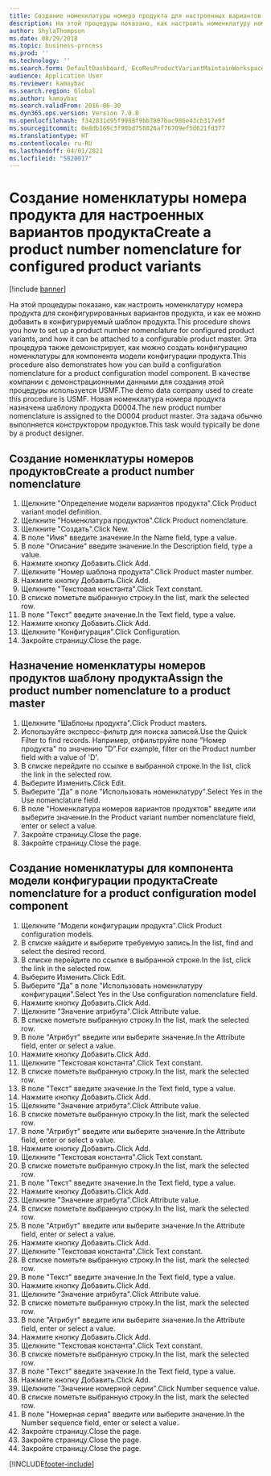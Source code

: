 ```yaml
---
title: Создание номенклатуры номера продукта для настроенных вариантов продукта
description: На этой процедуры показано, как настроить номенклатуру номера продукта для сконфигурированных вариантов продукта, и как ее можно добавить в конфигурируемый шаблон продукта.
author: ShylaThompson
ms.date: 08/29/2018
ms.topic: business-process
ms.prod: ''
ms.technology: ''
ms.search.form: DefaultDashboard, EcoResProductVariantMaintainWorkspace, EcoResNomenclature, EcoResProductListPage, EcoResProductDetails, PCProductConfigurationModelListPage, PCProductConfigurationModelDetails
audience: Application User
ms.reviewer: kamaybac
ms.search.region: Global
ms.author: kamaybac
ms.search.validFrom: 2016-06-30
ms.dyn365.ops.version: Version 7.0.0
ms.openlocfilehash: f342831d95f9988f9bb7807bac986e43cb317e0f
ms.sourcegitcommit: 0e8db169c3f90bd750826af76709ef5d621fd377
ms.translationtype: HT
ms.contentlocale: ru-RU
ms.lasthandoff: 04/01/2021
ms.locfileid: "5820017"
---
```

# <a name="create-a-product-number-nomenclature-for-configured-product-variants"></a><span data-ttu-id="b76ec-103">Создание номенклатуры номера продукта для настроенных вариантов продукта</span><span class="sxs-lookup"><span data-stu-id="b76ec-103">Create a product number nomenclature for configured product variants</span></span>

[!include [banner](../../includes/banner.md)]

<span data-ttu-id="b76ec-104">На этой процедуры показано, как настроить номенклатуру номера продукта для сконфигурированных вариантов продукта, и как ее можно добавить в конфигурируемый шаблон продукта.</span><span class="sxs-lookup"><span data-stu-id="b76ec-104">This procedure shows you how to set up a product number nomenclature for configured product variants, and how it can be attached to a configurable product master.</span></span> <span data-ttu-id="b76ec-105">Эта процедура также демонстрирует, как можно создать конфигурацию номенклатуры для компонента модели конфигурации продукта.</span><span class="sxs-lookup"><span data-stu-id="b76ec-105">This procedure also demonstrates how you can build a configuration nomenclature for a product configuration model component.</span></span> <span data-ttu-id="b76ec-106">В качестве компании с демонстрационными данными для создания этой процедуры используется USMF.</span><span class="sxs-lookup"><span data-stu-id="b76ec-106">The demo data company used to create this procedure is USMF.</span></span> <span data-ttu-id="b76ec-107">Новая номенклатура номера продукта назначена шаблону продукта D0004.</span><span class="sxs-lookup"><span data-stu-id="b76ec-107">The new product number nomenclature is assigned to the D0004 product master.</span></span> <span data-ttu-id="b76ec-108">Эта задача обычно выполняется конструктором продуктов.</span><span class="sxs-lookup"><span data-stu-id="b76ec-108">This task would typically be done by a product designer.</span></span>


## <a name="create-a-product-number-nomenclature"></a><span data-ttu-id="b76ec-109">Создание номенклатуры номеров продуктов</span><span class="sxs-lookup"><span data-stu-id="b76ec-109">Create a product number nomenclature</span></span>
1. <span data-ttu-id="b76ec-110">Щелкните "Определение модели вариантов продукта".</span><span class="sxs-lookup"><span data-stu-id="b76ec-110">Click Product variant model definition.</span></span>
2. <span data-ttu-id="b76ec-111">Щелкните "Номенклатура продуктов".</span><span class="sxs-lookup"><span data-stu-id="b76ec-111">Click Product nomenclature.</span></span>
3. <span data-ttu-id="b76ec-112">Щелкните "Создать".</span><span class="sxs-lookup"><span data-stu-id="b76ec-112">Click New.</span></span>
4. <span data-ttu-id="b76ec-113">В поле "Имя" введите значение.</span><span class="sxs-lookup"><span data-stu-id="b76ec-113">In the Name field, type a value.</span></span>
5. <span data-ttu-id="b76ec-114">В поле "Описание" введите значение.</span><span class="sxs-lookup"><span data-stu-id="b76ec-114">In the Description field, type a value.</span></span>
6. <span data-ttu-id="b76ec-115">Нажмите кнопку Добавить.</span><span class="sxs-lookup"><span data-stu-id="b76ec-115">Click Add.</span></span>
7. <span data-ttu-id="b76ec-116">Щелкните "Номер шаблона продукта".</span><span class="sxs-lookup"><span data-stu-id="b76ec-116">Click Product master number.</span></span>
8. <span data-ttu-id="b76ec-117">Нажмите кнопку Добавить.</span><span class="sxs-lookup"><span data-stu-id="b76ec-117">Click Add.</span></span>
9. <span data-ttu-id="b76ec-118">Щелкните "Текстовая константа".</span><span class="sxs-lookup"><span data-stu-id="b76ec-118">Click Text constant.</span></span>
10. <span data-ttu-id="b76ec-119">В списке пометьте выбранную строку.</span><span class="sxs-lookup"><span data-stu-id="b76ec-119">In the list, mark the selected row.</span></span>
11. <span data-ttu-id="b76ec-120">В поле "Текст" введите значение.</span><span class="sxs-lookup"><span data-stu-id="b76ec-120">In the Text field, type a value.</span></span>
12. <span data-ttu-id="b76ec-121">Нажмите кнопку Добавить.</span><span class="sxs-lookup"><span data-stu-id="b76ec-121">Click Add.</span></span>
13. <span data-ttu-id="b76ec-122">Щелкните "Конфигурация".</span><span class="sxs-lookup"><span data-stu-id="b76ec-122">Click Configuration.</span></span>
14. <span data-ttu-id="b76ec-123">Закройте страницу.</span><span class="sxs-lookup"><span data-stu-id="b76ec-123">Close the page.</span></span>

## <a name="assign-the-product-number-nomenclature-to-a-product-master"></a><span data-ttu-id="b76ec-124">Назначение номенклатуры номеров продуктов шаблону продукта</span><span class="sxs-lookup"><span data-stu-id="b76ec-124">Assign the product number nomenclature to a product master</span></span>
1. <span data-ttu-id="b76ec-125">Щелкните "Шаблоны продукта".</span><span class="sxs-lookup"><span data-stu-id="b76ec-125">Click Product masters.</span></span>
2. <span data-ttu-id="b76ec-126">Используйте экспресс-фильтр для поиска записей.</span><span class="sxs-lookup"><span data-stu-id="b76ec-126">Use the Quick Filter to find records.</span></span> <span data-ttu-id="b76ec-127">Например, отфильтруйте поле "Номер продукта" по значению "D".</span><span class="sxs-lookup"><span data-stu-id="b76ec-127">For example, filter on the Product number field with a value of 'D'.</span></span>
3. <span data-ttu-id="b76ec-128">В списке перейдите по ссылке в выбранной строке.</span><span class="sxs-lookup"><span data-stu-id="b76ec-128">In the list, click the link in the selected row.</span></span>
4. <span data-ttu-id="b76ec-129">Выберите Изменить.</span><span class="sxs-lookup"><span data-stu-id="b76ec-129">Click Edit.</span></span>
5. <span data-ttu-id="b76ec-130">Выберите "Да" в поле "Использовать номенклатуру".</span><span class="sxs-lookup"><span data-stu-id="b76ec-130">Select Yes in the Use nomenclature field.</span></span>
6. <span data-ttu-id="b76ec-131">В поле "Номенклатура номеров вариантов продуктов" введите или выберите значение.</span><span class="sxs-lookup"><span data-stu-id="b76ec-131">In the Product variant number nomenclature field, enter or select a value.</span></span>
7. <span data-ttu-id="b76ec-132">Закройте страницу.</span><span class="sxs-lookup"><span data-stu-id="b76ec-132">Close the page.</span></span>
8. <span data-ttu-id="b76ec-133">Закройте страницу.</span><span class="sxs-lookup"><span data-stu-id="b76ec-133">Close the page.</span></span>

## <a name="create-nomenclature-for-a-product-configuration-model-component"></a><span data-ttu-id="b76ec-134">Создание номенклатуры для компонента модели конфигурации продукта</span><span class="sxs-lookup"><span data-stu-id="b76ec-134">Create nomenclature for a product configuration model component</span></span>
1. <span data-ttu-id="b76ec-135">Щелкните "Модели конфигурации продукта".</span><span class="sxs-lookup"><span data-stu-id="b76ec-135">Click Product configuration models.</span></span>
2. <span data-ttu-id="b76ec-136">В списке найдите и выберите требуемую запись.</span><span class="sxs-lookup"><span data-stu-id="b76ec-136">In the list, find and select the desired record.</span></span>
3. <span data-ttu-id="b76ec-137">В списке перейдите по ссылке в выбранной строке.</span><span class="sxs-lookup"><span data-stu-id="b76ec-137">In the list, click the link in the selected row.</span></span>
4. <span data-ttu-id="b76ec-138">Выберите Изменить.</span><span class="sxs-lookup"><span data-stu-id="b76ec-138">Click Edit.</span></span>
5. <span data-ttu-id="b76ec-139">Выберите "Да" в поле "Использовать номенклатуру конфигурации".</span><span class="sxs-lookup"><span data-stu-id="b76ec-139">Select Yes in the Use configuration nomenclature field.</span></span>
6. <span data-ttu-id="b76ec-140">Нажмите кнопку Добавить.</span><span class="sxs-lookup"><span data-stu-id="b76ec-140">Click Add.</span></span>
7. <span data-ttu-id="b76ec-141">Щелкните "Значение атрибута".</span><span class="sxs-lookup"><span data-stu-id="b76ec-141">Click Attribute value.</span></span>
8. <span data-ttu-id="b76ec-142">В списке пометьте выбранную строку.</span><span class="sxs-lookup"><span data-stu-id="b76ec-142">In the list, mark the selected row.</span></span>
9. <span data-ttu-id="b76ec-143">В поле "Атрибут" введите или выберите значение.</span><span class="sxs-lookup"><span data-stu-id="b76ec-143">In the Attribute field, enter or select a value.</span></span>
10. <span data-ttu-id="b76ec-144">Нажмите кнопку Добавить.</span><span class="sxs-lookup"><span data-stu-id="b76ec-144">Click Add.</span></span>
11. <span data-ttu-id="b76ec-145">Щелкните "Текстовая константа".</span><span class="sxs-lookup"><span data-stu-id="b76ec-145">Click Text constant.</span></span>
12. <span data-ttu-id="b76ec-146">В списке пометьте выбранную строку.</span><span class="sxs-lookup"><span data-stu-id="b76ec-146">In the list, mark the selected row.</span></span>
13. <span data-ttu-id="b76ec-147">В поле "Текст" введите значение.</span><span class="sxs-lookup"><span data-stu-id="b76ec-147">In the Text field, type a value.</span></span>
14. <span data-ttu-id="b76ec-148">Нажмите кнопку Добавить.</span><span class="sxs-lookup"><span data-stu-id="b76ec-148">Click Add.</span></span>
15. <span data-ttu-id="b76ec-149">Щелкните "Значение атрибута".</span><span class="sxs-lookup"><span data-stu-id="b76ec-149">Click Attribute value.</span></span>
16. <span data-ttu-id="b76ec-150">В списке пометьте выбранную строку.</span><span class="sxs-lookup"><span data-stu-id="b76ec-150">In the list, mark the selected row.</span></span>
17. <span data-ttu-id="b76ec-151">В поле "Атрибут" введите или выберите значение.</span><span class="sxs-lookup"><span data-stu-id="b76ec-151">In the Attribute field, enter or select a value.</span></span>
18. <span data-ttu-id="b76ec-152">Нажмите кнопку Добавить.</span><span class="sxs-lookup"><span data-stu-id="b76ec-152">Click Add.</span></span>
19. <span data-ttu-id="b76ec-153">Щелкните "Текстовая константа".</span><span class="sxs-lookup"><span data-stu-id="b76ec-153">Click Text constant.</span></span>
20. <span data-ttu-id="b76ec-154">В списке пометьте выбранную строку.</span><span class="sxs-lookup"><span data-stu-id="b76ec-154">In the list, mark the selected row.</span></span>
21. <span data-ttu-id="b76ec-155">В поле "Текст" введите значение.</span><span class="sxs-lookup"><span data-stu-id="b76ec-155">In the Text field, type a value.</span></span>
22. <span data-ttu-id="b76ec-156">Нажмите кнопку Добавить.</span><span class="sxs-lookup"><span data-stu-id="b76ec-156">Click Add.</span></span>
23. <span data-ttu-id="b76ec-157">Щелкните "Значение атрибута".</span><span class="sxs-lookup"><span data-stu-id="b76ec-157">Click Attribute value.</span></span>
24. <span data-ttu-id="b76ec-158">В списке пометьте выбранную строку.</span><span class="sxs-lookup"><span data-stu-id="b76ec-158">In the list, mark the selected row.</span></span>
25. <span data-ttu-id="b76ec-159">В поле "Атрибут" введите или выберите значение.</span><span class="sxs-lookup"><span data-stu-id="b76ec-159">In the Attribute field, enter or select a value.</span></span>
26. <span data-ttu-id="b76ec-160">Нажмите кнопку Добавить.</span><span class="sxs-lookup"><span data-stu-id="b76ec-160">Click Add.</span></span>
27. <span data-ttu-id="b76ec-161">Щелкните "Текстовая константа".</span><span class="sxs-lookup"><span data-stu-id="b76ec-161">Click Text constant.</span></span>
28. <span data-ttu-id="b76ec-162">В списке пометьте выбранную строку.</span><span class="sxs-lookup"><span data-stu-id="b76ec-162">In the list, mark the selected row.</span></span>
29. <span data-ttu-id="b76ec-163">В поле "Текст" введите значение.</span><span class="sxs-lookup"><span data-stu-id="b76ec-163">In the Text field, type a value.</span></span>
30. <span data-ttu-id="b76ec-164">Нажмите кнопку Добавить.</span><span class="sxs-lookup"><span data-stu-id="b76ec-164">Click Add.</span></span>
31. <span data-ttu-id="b76ec-165">Щелкните "Значение атрибута".</span><span class="sxs-lookup"><span data-stu-id="b76ec-165">Click Attribute value.</span></span>
32. <span data-ttu-id="b76ec-166">В списке пометьте выбранную строку.</span><span class="sxs-lookup"><span data-stu-id="b76ec-166">In the list, mark the selected row.</span></span>
33. <span data-ttu-id="b76ec-167">В поле "Атрибут" введите или выберите значение.</span><span class="sxs-lookup"><span data-stu-id="b76ec-167">In the Attribute field, enter or select a value.</span></span>
34. <span data-ttu-id="b76ec-168">Нажмите кнопку Добавить.</span><span class="sxs-lookup"><span data-stu-id="b76ec-168">Click Add.</span></span>
35. <span data-ttu-id="b76ec-169">Щелкните "Текстовая константа".</span><span class="sxs-lookup"><span data-stu-id="b76ec-169">Click Text constant.</span></span>
36. <span data-ttu-id="b76ec-170">В списке пометьте выбранную строку.</span><span class="sxs-lookup"><span data-stu-id="b76ec-170">In the list, mark the selected row.</span></span>
37. <span data-ttu-id="b76ec-171">В поле "Текст" введите значение.</span><span class="sxs-lookup"><span data-stu-id="b76ec-171">In the Text field, type a value.</span></span>
38. <span data-ttu-id="b76ec-172">Нажмите кнопку Добавить.</span><span class="sxs-lookup"><span data-stu-id="b76ec-172">Click Add.</span></span>
39. <span data-ttu-id="b76ec-173">Щелкните "Значение номерной серии".</span><span class="sxs-lookup"><span data-stu-id="b76ec-173">Click Number sequence value.</span></span>
40. <span data-ttu-id="b76ec-174">В списке пометьте выбранную строку.</span><span class="sxs-lookup"><span data-stu-id="b76ec-174">In the list, mark the selected row.</span></span>
41. <span data-ttu-id="b76ec-175">В поле "Номерная серия" введите или выберите значение.</span><span class="sxs-lookup"><span data-stu-id="b76ec-175">In the Number sequence field, enter or select a value.</span></span>
42. <span data-ttu-id="b76ec-176">Закройте страницу.</span><span class="sxs-lookup"><span data-stu-id="b76ec-176">Close the page.</span></span>
43. <span data-ttu-id="b76ec-177">Закройте страницу.</span><span class="sxs-lookup"><span data-stu-id="b76ec-177">Close the page.</span></span>
44. <span data-ttu-id="b76ec-178">Закройте страницу.</span><span class="sxs-lookup"><span data-stu-id="b76ec-178">Close the page.</span></span>



[!INCLUDE[footer-include](../../../includes/footer-banner.md)]